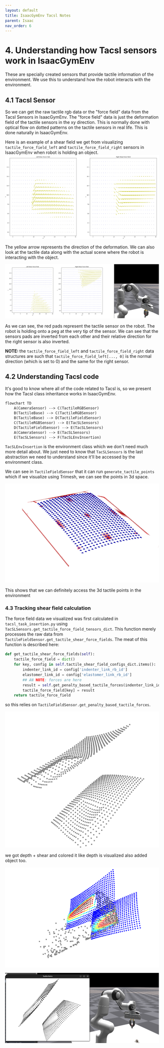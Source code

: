 ```yaml
---
layout: default
title: IsaacGymEnv Tacsl Notes
parent: Isaac
nav_order: 6
---
```


# 4. Understanding how Tacsl sensors work in IsaacGymEnv

These are specially created sensors that provide tactile information of the environment. We use this to understand how the robot interacts with the environment. 

## 4.1 Tacsl Sensor 

So we can get the raw tactile rgb data or the "force field" data from the Tacsl Sensors in IsaacGymEnv. The "force field" data is just the deformation field of the tactile sensors in the xy direction. This is normally done with optical flow on dotted patterns on the tactile sensors in real life. This is done naturally in IsaacGymEnv.

Here is an example of a shear field we get from visualizing `tactile_force_field_left` and `tactile_force_field_right` sensors in IsaacGymEnv when robot is holding an object.
![](../../assets/images/code/isaac/shear_force_field.png)

The yellow arrow represents the direction of the deformation. We can also look at the tactile data along with the actual scene where the robot is interacting with the object.

![](../../assets/images/code/isaac/shear_with_panda.png)

As we can see, the red pads represent the tactile sensor on the robot. The robot is holding onto a peg at the very tip of the sensor. We can see that the sensors pads are inverted from each other and their relative direction for the right sensor is also inverted. 

<b> NOTE: </b> the `tactile_force_field_left` and `tactile_force_field_right` data structures are such that `tactile_force_field_left[..., 0]` is the normal direction (which is set to 0) and the same for the right sensor. 

## 4.2 Understanding Tacsl code

It's good to know where all of the code related to Tacsl is, so we present how the Tacsl class inheritance works in IsaacGymEnv. 

```mermaid
flowchart TD
    A(CameraSensor) --> C(TactileRGBSensor)
    B(TactileBase) --> C(TactileRGBSensor)
    B(TactileBase) --> D(TactileFieldSensor)
    C(TactileRGBSensor) --> E(TacSLSensors)
    D(TactileFieldSensor) --> E(TacSLSensors)
    A(CameraSensor) --> E(TacSLSensors)
    E(TacSLSensors) --> F(TacSLEnvInsertion)
```

`TacSLEnvInsertion` is the environment class which we don't need much more detail about. We just need to know that `TacSLSensors` is the last abstraction we need to understand since it'll be accessed by the environment class.

We can see in `TactileFieldSensor` that it can run `generate_tactile_points` which if we visualize using Trimesh, we can see the points in 3d space.

![](../../assets/images/code/isaac/tactile_points.png)

This shows that we can definitely access the 3d tactile points in the environment 

### 4.3 Tracking shear field calculation

The force field data we visualized was first calculated in `tacsl_task_insertion.py` using `TacSLSensors.get_tactile_force_field_tensors_dict`. This function merely processes the raw data from `TactileFieldSensor.get_tactile_shear_force_fields`. The meat of this function is described here:

```python
def get_tactile_shear_force_fields(self):
    tactile_force_field = dict()
    for key, config in self.tactile_shear_field_configs_dict.items():
        indenter_link_id = config['indenter_link_rb_id']
        elastomer_link_id = config['elastomer_link_rb_id']
        ## AN NOTE: forces are here
        result = self.get_penalty_based_tactile_forces(indenter_link_id, elastomer_link_id)
        tactile_force_field[key] = result
    return tactile_force_field
```

so this relies on `TactileFieldSensor.get_penalty_based_tactile_forces`.

![](../../assets/images/code/isaac/deformed_membrane.png)

we got depth + shear and colored it like depth is visualized also added object too.

![](../../assets/images/code/isaac/shear_depth_object.png)


![](../../assets/images/code/isaac/shear_force_panda.png)